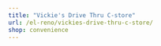 ```yaml
---
title: "Vickie's Drive Thru C-store"
url: /el-reno/vickies-drive-thru-c-store/
shop: convenience
---
```

